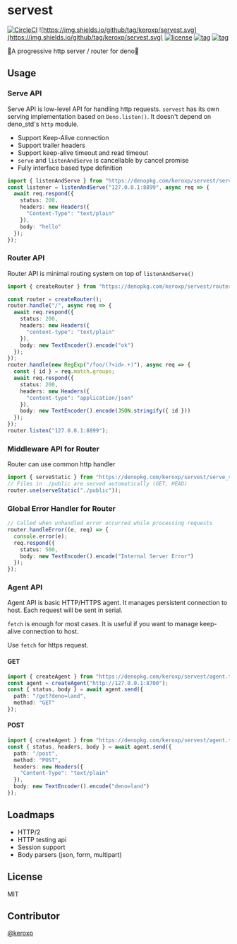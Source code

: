 # servest

[![CircleCI](https://circleci.com/gh/keroxp/servest.svg?style=svg)](https://circleci.com/gh/keroxp/servest)
![https://img.shields.io/github/tag/keroxp/servest.svg](https://img.shields.io/github/tag/keroxp/servest.svg)
[![license](https://img.shields.io/github/license/keroxp/servest.svg)](https://github.com/keroxp/servest)
[![tag](https://img.shields.io/badge/deno__std-v0.19.0-green.svg)](https://github.com/denoland/deno_std)
[![tag](https://img.shields.io/badge/deno-v0.19.0-green.svg)](https://github.com/denoland/deno)

🌾A progressive http server / router for deno🌾

## Usage

### Serve API

Serve API is low-level API for handling http requests. `servest` has its own serving implementation based on `Deno.listen()`. It doesn't depend on deno_std's `http` module.

- Support Keep-Alive connection
- Support trailer headers
- Support keep-alive timeout and read timeout
- `serve` and `listenAndServe` is cancellable by cancel promise
- Fully interface based type definition

```ts
import { listenAndServe } from "https://denopkg.com/keroxp/servest/server.ts";
const listener = listenAndServe("127.0.0.1:8899", async req => {
  await req.respond({
    status: 200,
    headers: new Headers({
      "Content-Type": "text/plain"
    }),
    body: "hello"
  });
});
```

### Router API

Router API is minimal routing system on top of `listenAndServe()`

```ts
import { createRouter } from "https://denopkg.com/keroxp/servest/router.ts";

const router = createRouter();
router.handle("/", async req => {
  await req.respond({
    status: 200,
    headers: new Headers({
      "content-type": "text/plain"
    }),
    body: new TextEncoder().encode("ok")
  });
});
router.handle(new RegExp("/foo/(?<id>.+)"), async req => {
  const { id } = req.match.groups;
  await req.respond({
    status: 200,
    headers: new Headers({
      "content-type": "application/json"
    }),
    body: new TextEncoder().encode(JSON.stringify({ id }))
  });
});
router.listen("127.0.0.1:8899");
```

### Middleware API for Router

Router can use common http handler

```ts
import { serveStatic } from "https://denopkg.com/keroxp/servest/serve_static.ts";
// Files in ./public are served automatically (GET, HEAD)
router.use(serveStatic("./public"));
```

### Global Error Handler for Router

```ts
// Called when unhandled error occurred while processing requests
router.handleError((e, req) => {
  console.error(e);
  req.respond({
    status: 500,
    body: new TextEncoder().encode("Internal Server Error")
  });
});
```

### Agent API

Agent API is basic HTTP/HTTPS agent. It manages persistent connection to host. Each request will be sent in serial.

`fetch` is enough for most cases. It is useful if you want to manage keep-alive connection to host.

Use `fetch` for https request.

#### GET

```ts
import { createAgent } from "https://denopkg.com/keroxp/servest/agent.ts";
const agent = createAgent("http://127.0.0.1:8700");
const { status, body } = await agent.send({
  path: "/get?deno=land",
  method: "GET"
});
```

#### POST

```ts
import { createAgent } from "https://denopkg.com/keroxp/servest/agent.ts";
const { status, headers, body } = await agent.send({
  path: "/post",
  method: "POST",
  headers: new Headers({
    "Content-Type": "text/plain"
  }),
  body: new TextEncoder().encode("deno=land")
});
```

## Loadmaps

- HTTP/2
- HTTP testing api
- Session support
- Body parsers (json, form, multipart)

## License

MIT

## Contributor

[@keroxp](https://github.com/keroxp)
